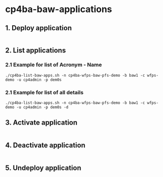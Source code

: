 # cp4ba-baw-applications

## 1. Deploy application
```
```

## 2. List applications

### 2.1 Example for list of Acronym - Name
```
./cp4ba-list-baw-apps.sh -n cp4ba-wfps-baw-pfs-demo -b baw1 -c wfps-demo -u cp4admin -p dem0s
```

### 2.1 Example for list of all details
```
./cp4ba-list-baw-apps.sh -n cp4ba-wfps-baw-pfs-demo -b baw1 -c wfps-demo -u cp4admin -p dem0s -d
```

## 3. Activate application
```
```

## 4. Deactivate application
```
```

## 5. Undeploy application
```
```




